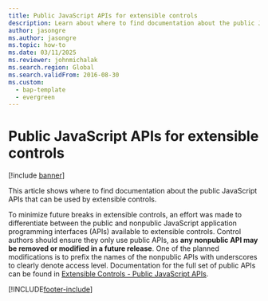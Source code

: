 ```yaml
---
title: Public JavaScript APIs for extensible controls
description: Learn about where to find documentation about the public JavaScript APIs that can be used by extensible controls.
author: jasongre
ms.author: jasongre
ms.topic: how-to
ms.date: 03/11/2025
ms.reviewer: johnmichalak
ms.search.region: Global 
ms.search.validFrom: 2016-08-30
ms.custom: 
  - bap-template
  - evergreen
---
```


# Public JavaScript APIs for extensible controls

[!include [banner](../includes/banner.md)]

This article shows where to find documentation about the public JavaScript APIs that can be used by extensible controls. 

To minimize future breaks in extensible controls, an effort was made to differentiate between the public and nonpublic JavaScript application programming interfaces (APIs) available to extensible controls. Control authors should ensure they only use public APIs, as **any nonpublic API may be removed or modified in a future release**. One of the planned modifications is to prefix the names of the nonpublic APIs with underscores to clearly denote access level. Documentation for the full set of public APIs can be found in [Extensible Controls - Public JavaScript APIs](https://download.microsoft.com/download/f3f58936-f06c-46bf-8a3b-37a43c38f9a9/DynamicsAX_JavaScript_API_Documentation_Update.pdf).

[!INCLUDE[footer-include](../../../includes/footer-banner.md)]
